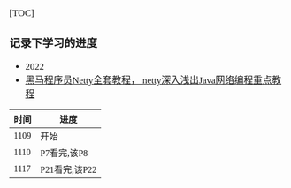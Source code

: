 <span  style="font-family: Simsun,serif; font-size: 17px; ">

[TOC]

### 记录下学习的进度

- 2022
- [黑马程序员Netty全套教程， netty深入浅出Java网络编程重点教程](https://www.bilibili.com/video/BV1py4y1E7oA)

| 时间     | 进度      |
|--------------|---------------|
| 1109 | 开始   |
| 1110  | P7看完,该P8   |
| 1117  | P21看完,该P22   |

</span>
